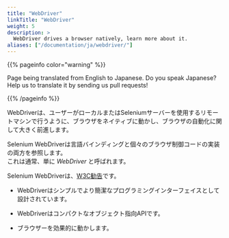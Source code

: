 ```yaml
---
title: "WebDriver"
linkTitle: "WebDriver"
weight: 5
description: >
  WebDriver drives a browser natively, learn more about it.
aliases: ["/documentation/ja/webdriver/"]
---
```


{{% pageinfo color="warning" %}}
<p class="lead">
   <i class="fas fa-language display-4"></i> 
   Page being translated from 
   English to Japanese. Do you speak Japanese? Help us to translate
   it by sending us pull requests!
</p>
{{% /pageinfo %}}

WebDriverは、ユーザーがローカルまたはSeleniumサーバーを使用するリモートマシンで行うように、ブラウザをネイティブに動かし、ブラウザの自動化に関して大きく前進します。

Selenium WebDriverは言語バインディングと個々のブラウザ制御コードの実装の両方を参照します。  
これは通常、単に _WebDriver_ と呼ばれます。

Selenium WebDriverは、[W3C勧告](https://www.w3.org/TR/webdriver1/)です。

* WebDriverはシンプルでより簡潔なプログラミングインターフェイスとして設計されています。

* WebDriverはコンパクトなオブジェクト指向APIです。

* ブラウザーを効果的に動かします。